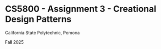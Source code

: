 # CS5800 - Assignment 3 - Creational Design Patterns

California State Polytechnic, Pomona

Fall 2025
